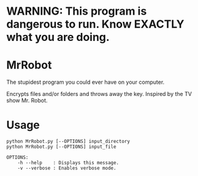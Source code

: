 # WARNING: This program is dangerous to run. Know EXACTLY what you are doing.

# MrRobot
The stupidest program you could ever have on your computer.

Encrypts files and/or folders and throws away the key. Inspired by the TV show Mr. Robot. 

# Usage

    python MrRobot.py [--OPTIONS] input_directory
    python MrRobot.py [--OPTIONS] input_file
    
    OPTIONS:
        -h --help    : Displays this message.
        -v --verbose : Enables verbose mode.
